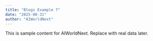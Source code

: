 ```yaml
---
title: "Blogs Example 7"
date: "2025-08-31"
author: "AIWorldNext"
---
```

This is sample content for AIWorldNext. Replace with real data later.
